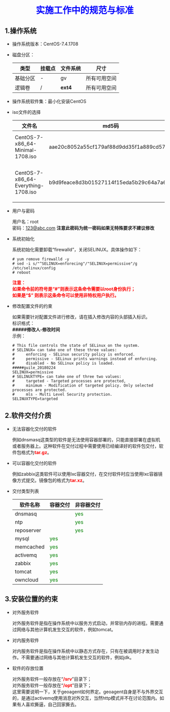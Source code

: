 # <div style="text-align:center;color:blue;font-weight:bold">实施工作中的规范与标准</div>

## 1.操作系统

- 操作系统版本：CentOS-7.4.1708

- 磁盘分区：
   
  |类型|挂载点|文件系统|尺寸|
  |-|-|-|-|
  |基础分区|-|gv|所有可用空间|
  |逻辑卷|/|**ext4**|所有可用空间|

- 操作系统软件集：最小化安装CentOS

- iso文件的选择

  |文件名|md5码|用途|
  |-|-|-|
  |CentOS-7-x86_64-Minimal-1708.iso|aae20c8052a55cf179af88d9dd35f1a889cd5773|用于安装操作系统|
  |CentOS-7-x86_64-Everything-1708.iso|b9d9feace8d3b01527114f15eda5b29c64a7a60c|用于构建本地repo源|

- 用户与密码

  用户名：root  
  密码：123@abc.com  **注意此密码为统一密码如果无特殊要求不建议修改**

- 系统初始化
    
  系统初始化需要卸载“firewalld”，关闭SELINUX。具体操作如下： 

  ```
  # yum remove firewalld -y
  # sed -i s/"^SELINUX=enforecing"/"SELINUX=permissive"/g /etc/selinux/config
  # reboot
  ```
  <div style="color:red;font-weight:bold">
  注意：<br>
  如果命令前的符号是“#”则表示这条命令需要以root身份执行；<br>
  如果是“$” 则表示这条命令可以使用非特权用户执行。
  </div>

- 修改配置文件的约束
 
  如果需要针对配置文件进行修改，请在插入修改内容的头部插入标识。  
  标识格式：  
  **#####修改人-修改时间**  
  示例：  
  
  ```
  # This file controls the state of SELinux on the system.
  # SELINUX= can take one of these three values:
  #     enforcing - SELinux security policy is enforced.
  #     permissive - SELinux prints warnings instead of enforcing.
  #     disabled - No SELinux policy is loaded.
  #####guile_20180224
  SELINUX=permissive
  # SELINUXTYPE= can take one of three two values:
  #     targeted - Targeted processes are protected,
  #     minimum - Modification of targeted policy. Only selected processes are protected.
  #     mls - Multi Level Security protection.
  SELINUXTYPE=targeted
  ```

## 2.软件交付介质

- 无法容器化交付的软件

  例如dnsmasq这类型的软件是无法使用容器部署的，只能直接部署在虚拟机或者服务器上。这种软件在交付过程中需要使用已经编译好的软件包交付，软件包格式为<span style="color:red;font-weight:bold">tar.gz</span>。

- 可以容器化交付的软件

  例如zabbix这类软件可以使用lxc容器交付，在交付软件时应当使用lxc容器镜像方式提交。镜像包的格式为<span style="color:red;font-weight:bold">tar.xz</span>。

- 交付类型列表

  |软件名称|容器交付|非容器交付|
  |-|-|-|
  |dnsmasq||<span style="color:green">yes</span>|
  |ntp||<span style="color:green">yes</span>|
  |reposerver||<span style="color:green">yes</span>|
  |mysql|<span style="color:green">yes</span>||
  |memcached|<span style="color:green">yes</span>||
  |activemq|<span style="color:green">yes</span>||
  |zabbix|<span style="color:green">yes</span>||
  |tomcat|<span style="color:green">yes</span>||
  |owncloud|<span style="color:green">yes</span>||

## 3.安装位置的约束

- 对外服务软件

  对外服务软件是指在操作系统中以服务方式启动，并常驻内存的进程。需要通过网络与其他计算机发生交互的软件，例如tomcat。

- 对内服务软件

  对内服务软件是指在操作系统中以静态方式存在，只有在被调用时才发生动作。不需要通过网络与其他计算机发生交互的软件，例如jdk。

- 软件的存放位置
  
  对外服务软件一般存放在“<span style="color:red;font-weight:bold">/srv</span>”目录下；  
  对外服务软件一般存放在“<span style="color:red;font-weight:bold">/opt</span>”目录下；  
  这里需要说明一下，关于geoagent如何界定。geoagent自身是不与外界交互的，是通过activemq使用消息对外交互，当然http模式并不在讨论范围内。如果有人喜欢撕逼，自己回家撕去。

